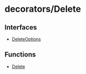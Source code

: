 # decorators/Delete

## Interfaces

- [DeleteOptions](interfaces/DeleteOptions.md)

## Functions

- [Delete](functions/Delete.md)
